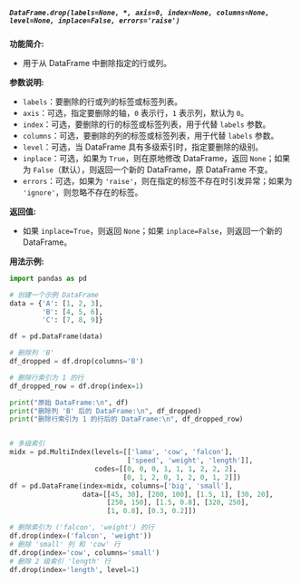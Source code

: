 ##### `DataFrame.drop(labels=None, *, axis=0, index=None, columns=None, level=None, inplace=False, errors='raise')`
**功能简介:**
- 用于从 DataFrame 中删除指定的行或列。

**参数说明:**
- `labels`：要删除的行或列的标签或标签列表。
- `axis`：可选，指定要删除的轴，`0` 表示行，`1` 表示列，默认为 `0`。
- `index`：可选，要删除的行的标签或标签列表，用于代替 `labels` 参数。
- `columns`：可选，要删除的列的标签或标签列表，用于代替 `labels` 参数。
- `level`：可选，当 DataFrame 具有多级索引时，指定要删除的级别。
- `inplace`：可选，如果为 `True`，则在原地修改 DataFrame，返回 `None`；如果为 `False`（默认），则返回一个新的 DataFrame，原 DataFrame 不变。
- `errors`：可选，如果为 `'raise'`，则在指定的标签不存在时引发异常；如果为 `'ignore'`，则忽略不存在的标签。

**返回值:**
- 如果 `inplace=True`，则返回 `None`；如果 `inplace=False`，则返回一个新的 DataFrame。

**用法示例:**
```python
import pandas as pd

# 创建一个示例 DataFrame
data = {'A': [1, 2, 3],
        'B': [4, 5, 6],
        'C': [7, 8, 9]}

df = pd.DataFrame(data)

# 删除列 'B'
df_dropped = df.drop(columns='B')

# 删除行索引为 1 的行
df_dropped_row = df.drop(index=1)

print("原始 DataFrame:\n", df)
print("删除列 'B' 后的 DataFrame:\n", df_dropped)
print("删除行索引为 1 的行后的 DataFrame:\n", df_dropped_row)


# 多级索引
midx = pd.MultiIndex(levels=[['lama', 'cow', 'falcon'],
                             ['speed', 'weight', 'length']],
                     codes=[[0, 0, 0, 1, 1, 1, 2, 2, 2],
                            [0, 1, 2, 0, 1, 2, 0, 1, 2]])
df = pd.DataFrame(index=midx, columns=['big', 'small'],
                  data=[[45, 30], [200, 100], [1.5, 1], [30, 20],
                        [250, 150], [1.5, 0.8], [320, 250],
                        [1, 0.8], [0.3, 0.2]])

# 删除索引为 ('falcon', 'weight') 的行
df.drop(index=('falcon', 'weight'))
# 删除 'small' 列 和 'cow' 行
df.drop(index='cow', columns='small')
# 删除 2 级索引 'length' 行
df.drop(index='length', level=1)


```

